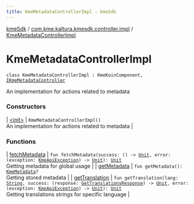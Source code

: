 ```yaml
---
title: KmeMetadataControllerImpl - kmeSdk
---
```


[kmeSdk](../../index.html) / [com.kme.kaltura.kmesdk.controller.impl](../index.html) / [KmeMetadataControllerImpl](./index.html)

# KmeMetadataControllerImpl

`class KmeMetadataControllerImpl : KmeKoinComponent, `[`IKmeMetadataController`](../../com.kme.kaltura.kmesdk.controller/-i-kme-metadata-controller/index.html)

An implementation for actions related to metadata

### Constructors

| [&lt;init&gt;](-init-.html) | `KmeMetadataControllerImpl()`<br>An implementation for actions related to metadata |

### Functions

| [fetchMetadata](fetch-metadata.html) | `fun fetchMetadata(success: () -> `[`Unit`](https://kotlinlang.org/api/latest/jvm/stdlib/kotlin/-unit/index.html)`, error: (exception: `[`KmeApiException`](../../com.kme.kaltura.kmesdk.rest/-kme-api-exception/index.html)`) -> `[`Unit`](https://kotlinlang.org/api/latest/jvm/stdlib/kotlin/-unit/index.html)`): `[`Unit`](https://kotlinlang.org/api/latest/jvm/stdlib/kotlin/-unit/index.html)<br>Getting metadata for global usage |
| [getMetadata](get-metadata.html) | `fun getMetadata(): `[`KmeMetadata`](../../com.kme.kaltura.kmesdk.rest.response.metadata/-kme-metadata/index.html)`?`<br>Getting stored metadata |
| [getTranslation](get-translation.html) | `fun getTranslation(lang: `[`String`](https://kotlinlang.org/api/latest/jvm/stdlib/kotlin/-string/index.html)`, success: (response: `[`GetTranslationsResponse`](../../com.kme.kaltura.kmesdk.rest.response.metadata/-get-translations-response/index.html)`) -> `[`Unit`](https://kotlinlang.org/api/latest/jvm/stdlib/kotlin/-unit/index.html)`, error: (exception: `[`KmeApiException`](../../com.kme.kaltura.kmesdk.rest/-kme-api-exception/index.html)`) -> `[`Unit`](https://kotlinlang.org/api/latest/jvm/stdlib/kotlin/-unit/index.html)`): `[`Unit`](https://kotlinlang.org/api/latest/jvm/stdlib/kotlin/-unit/index.html)<br>Getting translations strings for specific language |

